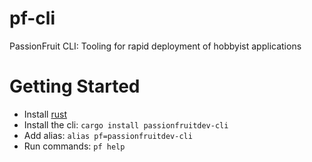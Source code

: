# pf-cli
PassionFruit CLI: Tooling for rapid deployment of hobbyist applications

# Getting Started
- Install [rust](https://www.rust-lang.org/tools/install)
- Install the cli: `cargo install passionfruitdev-cli`
- Add alias: `alias pf=passionfruitdev-cli`
- Run commands: `pf help`